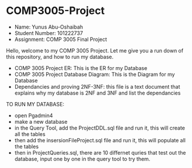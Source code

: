 # COMP3005-Project

- Name: Yunus Abu-Oshaibah
- Student Number: 101222737
- Assignment: COMP 3005 Final Project

Hello, welcome to my COMP 3005 Project. Let me give you a run down of this repository, and how to run my database.

- COMP 3005 Project ER: This is the ER for my Database
- COMP 3005 Project Database Diagram: This is the Diagram for my Database
- Dependancies and proving 2NF-3NF: this file is a text document that explains why my database is 2NF and 3NF and list the dependancies

TO RUN MY DATABASE: 
- open Pgadmin4
- make a new database
- in the Query Tool, add the ProjectDDL.sql file and run it, this will create all the tables
- then add the insersionFileProject.sql file and run it, this will populate all the tables
- then in ProjectQueries.sql, there are 10 differnet quries that test out the database, input one by one in the query tool to try them.

  
